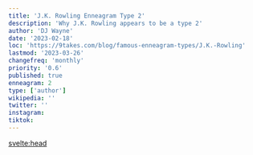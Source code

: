 ```yaml
---
title: 'J.K. Rowling Enneagram Type 2'
description: 'Why J.K. Rowling appears to be a type 2'
author: 'DJ Wayne'
date: '2023-02-18'
loc: 'https://9takes.com/blog/famous-enneagram-types/J.K.-Rowling'
lastmod: '2023-03-26'
changefreq: 'monthly'
priority: '0.6'
published: true
enneagram: 2
type: ['author']
wikipedia: ''
twitter: ''
instagram:
tiktok:
---
```


<svelte:head>

  <meta property="og:image" content="https://9takes.com/types/2s/J.K.-Rowling.webp" />
  <link rel="canonical" href="https://9takes.com/blog/famous-enneagram-types/J.K.-Rowling">
</svelte:head>
<script>
	import  PopCard  from "../../../lib/components/atoms/PopCard.svelte";
</script>
<div
	style="display: flex;
    justify-content: center;
    margin: 1rem 0;
	"
>
	<PopCard
		image={`/types/2s/${'J.K.-Rowling'}.webp`}
		showIcon={false}
		text="J.K. Rowling"
		subtext=""
	/>
</div>

<p class="firstLetter"></p>